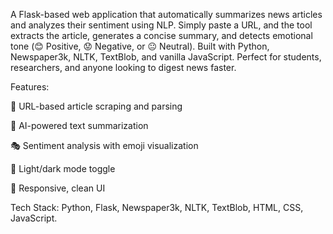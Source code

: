 A Flask-based web application that automatically summarizes news articles and analyzes their sentiment using NLP. Simply paste a URL, and the tool extracts the article, generates a concise summary, and detects emotional tone (😊 Positive, 😟 Negative, or 😐 Neutral). Built with Python, Newspaper3k, NLTK, TextBlob, and vanilla JavaScript. Perfect for students, researchers, and anyone looking to digest news faster.

Features:

📝 URL-based article scraping and parsing

🤖 AI-powered text summarization

🎭 Sentiment analysis with emoji visualization

🌙 Light/dark mode toggle

📱 Responsive, clean UI

Tech Stack: Python, Flask, Newspaper3k, NLTK, TextBlob, HTML, CSS, JavaScript.
